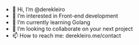 - 👋 Hi, I’m @derekleiro
- 👀 I’m interested in Front-end development
- 🌱 I’m currently learning Golang
- 💞️ I’m looking to collaborate on your next project
- 📫 How to reach me: derekleiro.me/contact

<!---
derekfingo/derekfingo is a ✨ special ✨ repository because its `README.md` (this file) appears on your GitHub profile.
You can click the Preview link to take a look at your changes.
--->

